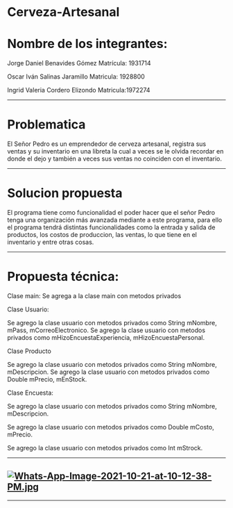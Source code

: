 
# Cerveza-Artesanal

# Nombre de los integrantes:

Jorge Daniel Benavides Gómez Matrícula: 1931714

Oscar Iván Salinas Jaramillo Matricula: 1928800

Ingrid Valeria Cordero Elizondo Matricula:1972274

---------------------------------------------------------------------------------------------

# Problematica

El Señor Pedro es un emprendedor de cerveza artesanal, registra sus ventas y su inventario en una libreta la cual a veces se le olvida recordar en donde el dejo y también a veces sus ventas no coinciden con el inventario.

-------------------------------------------------------------------------------------------------------------------------------

# Solucion  propuesta
El programa tiene como funcionalidad el poder hacer que el señor Pedro tenga una organización más avanzada mediante a este programa, para ello el programa tendrá distintas funcionalidades como la entrada y salida de productos, los costos de produccion, las ventas, lo que tiene en el inventario y entre otras cosas.

----------------------------------------------------------------------------------------------------------------------

# Propuesta técnica:

Clase main:
Se agrega a la clase main con metodos privados 

Clase Usuario:

Se agrego la clase usuario con metodos privados como String mNombre, mPass, mCorreoElectronico.
Se agrego la clase usuario con metodos privados como mHizoEncuestaExperiencia, mHizoEncuestaPersonal.

Clase Producto

Se agrego la clase usuario con metodos privados como String mNombre, mDescripcion.
Se agrego la clase usuario con metodos privados como Double  mPrecio, mEnStock.

Clase Encuesta:

Se agrego la clase usuario con metodos privados como String mNombre, mDescripcion.

Se agrego la clase usuario con metodos privados como Double  mCosto, mPrecio.

Se agrego la clase usuario con metodos privados como Int mStrock.

----------------------------------------------------------------------------------------------
[![Whats-App-Image-2021-10-21-at-10-12-38-PM.jpg](https://i.postimg.cc/9Qh1xXvW/Whats-App-Image-2021-10-21-at-10-12-38-PM.jpg)](https://postimg.cc/7fKgh4Hc)
------------------------------------------------------------------------------------------------
-------------------------------------------------------------------------------------------------


